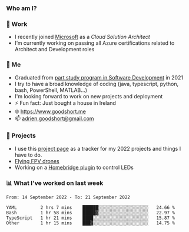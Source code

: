 ### Who am I?

<!--
**goodshort/goodshort** is a ✨ _special_ ✨ repository because its `README.md` (this file) appears on your GitHub profile.
-->
### 💼 Work
- I recently joined [Microsoft](https://www.microsoft.com/) as a _Cloud Solution Architect_
- I’m currently working on passing all Azure certifications related to Architect and Development roles

### 🌱 Me
- Graduated from [part study program in Software Development](https://www.goodshort.me/who-am-i/studies#higher-diploma-in-software-development) in 2021
- I try to have a broad knowledge of coding (java, typescript, python, bash, PowerShell, MATLAB...)
- I'm looking forward to work on new projects and deployment
- ⚡ Fun fact: Just bought a house in Ireland
- 🌐 https://www.goodshort.me
- 📫 adrien.goodshort@gmail.com

### 🚧 Projects

- I use this [project page](https://github.com/users/goodshort/projects/2) as a tracker for my 2022 projects and things I have to do.
- [Flying FPV drones](https://www.youtube.com/watch?v=PdOF5c4RF18&list=PLhU-As_kQhM6L6iwidza6sSdfxEybA7VZ)
- Working on a [Homebridge plugin](https://github.com/goodshort/homebridge-wled-preset) to control LEDs

### 📊 What I've worked on last week

<!--START_SECTION:waka-->

```text
From: 14 September 2022 - To: 21 September 2022

YAML         2 hrs 7 mins    ██████░░░░░░░░░░░░░░░░░░░   24.66 %
Bash         1 hr 58 mins    █████▓░░░░░░░░░░░░░░░░░░░   22.97 %
TypeScript   1 hr 21 mins    ████░░░░░░░░░░░░░░░░░░░░░   15.87 %
Other        1 hr 15 mins    ███▓░░░░░░░░░░░░░░░░░░░░░   14.75 %
```

<!--END_SECTION:waka-->
